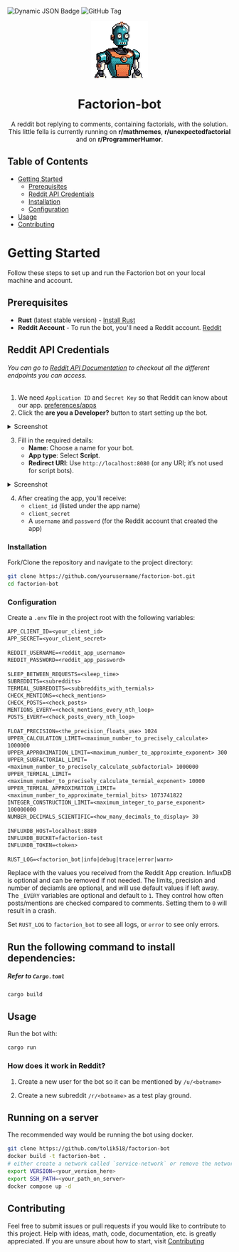 ![Dynamic JSON Badge](https://img.shields.io/badge/dynamic/json?url=https%3A%2F%2Fapi.github.com%2Frepos%2Ftolik518%2Ffactorion-bot%2Fdeployments%3Fper_page%3D1&query=%24.0.ref&label=Deployed%20version&prefix=v) ![GitHub Tag](https://img.shields.io/github/v/tag/tolik518/factorion-bot?label=Current%20version)

<p align="center">
    <img alt="Factorion-Logo which looks like a robot from futurama" src=".github/image_pixelart_transparent.png" width="128px">
</p>

<h1 align="center"> Factorion-bot </h1>

<p align="center"> 
A reddit bot replying to comments, containing factorials, with the solution.  
This little fella is currently running on <b>r/mathmemes</b>, <b>r/unexpectedfactorial</b> and on <b>r/ProgrammerHumor</b>. 
</p>

## Table of Contents

- [Getting Started](#getting-started)
  - [Prerequisites](#prerequisites)
  - [Reddit API Credentials](#reddit-api-credentials)
  - [Installation](#installation)
  - [Configuration](#configuration)
- [Usage](#usage)
- [Contributing](#contributing)

# Getting Started

Follow these steps to set up and run the Factorion bot on your local machine and account.

## Prerequisites
- **Rust** (latest stable version) - [Install Rust](https://www.rust-lang.org/tools/install)
- **Reddit Account** - To run the bot, you'll need a Reddit account. [Reddit](https://www.reddit.com/)
  
## Reddit API Credentials
###### You can go to [Reddit API Documentation](https://www.reddit.com/dev/api) to checkout all the different endpoints you can access. 
1. We need `Application ID` and `Secret Key` so that Reddit can know about our app. [preferences/apps](https://www.reddit.com/prefs/apps)
2. Click the <b>are you a Developer?</b> button to start setting up the bot.

<details>
<summary>Screenshot</summary>
<img src="https://github.com/user-attachments/assets/140056ac-91ce-4178-8703-19451357adce" \>
</details>

3. Fill in the required details:
   - **Name**: Choose a name for your bot.
   - **App type**: Select **Script**.
   - **Redirect URI**: Use `http://localhost:8080` (or any URI; it’s not used for script bots).
     
<details>
<summary>Screenshot</summary>
    <img src="https://github.com/user-attachments/assets/2450994a-14cf-4f46-9f71-518ceb0c59f5" \>
</details>

4. After creating the app, you'll receive:
   - `client_id` (listed under the app name)
   - `client_secret`
   - A `username` and `password` (for the Reddit account that created the app)


### Installation

Fork/Clone the repository and navigate to the project directory:

```bash
git clone https://github.com/yourusername/factorion-bot.git
cd factorion-bot
```

### Configuration

Create a `.env` file in the project root with the following variables:

```env
APP_CLIENT_ID=<your_client_id>
APP_SECRET=<your_client_secret>

REDDIT_USERNAME=<reddit_app_username>
REDDIT_PASSWORD=<reddit_app_password>

SLEEP_BETWEEN_REQUESTS=<sleep_time>
SUBREDDITS=<subreddits>
TERMIAL_SUBREDDITS=<subbreddits_with_termials>
CHECK_MENTIONS=<check_mentions>
CHECK_POSTS=<check_posts>
MENTIONS_EVERY=<check_mentions_every_nth_loop>
POSTS_EVERY=<check_posts_every_nth_loop>

FLOAT_PRECISION=<the_precision_floats_use> 1024
UPPER_CALCULATION_LIMIT=<maximum_number_to_precisely_calculate> 1000000
UPPER_APPROXIMATION_LIMIT=<maximum_number_to_approximte_exponent> 300
UPPER_SUBFACTORIAL_LIMIT=<maximum_number_to_precisely_calculate_subfactorial> 1000000
UPPER_TERMIAL_LIMIT=<maximum_number_to_precisely_calculate_termial_exponent> 10000
UPPER_TERMIAL_APPROXIMATION_LIMIT=<maximum_number_to_approximate_termial_bits> 1073741822
INTEGER_CONSTRUCTION_LIMIT=<maximum_integer_to_parse_exponent> 100000000
NUMBER_DECIMALS_SCIENTIFIC=<how_many_decimals_to_display> 30

INFLUXDB_HOST=localhost:8889
INFLUXDB_BUCKET=factorion-test
INFLUXDB_TOKEN=<token>

RUST_LOG=<factorion_bot|info|debug|trace|error|warn>
```

Replace with the values you received from the Reddit App creation.
InfluxDB is optional and can be removed if not needed.
The limits, precision and number of deciamls are optional, and will use default values if left away.
The `_EVERY` variables are optional and default to `1`.
They control how often posts/mentions are checked compared to comments.
Setting them to `0` will result in a crash.

Set `RUST_LOG` to `factorion_bot` to see all logs, or `error` to see only errors.

## Run the following command to install dependencies:

##### Refer to `Cargo.toml`

```bash
cargo build
```

## Usage

Run the bot with:

```bash
cargo run
```
### How does it work in Reddit?
1. Create a new user for the bot so it can be mentioned by `/u/<botname>`

2. Create a new subreddit `/r/<botname>` as a test play ground.

## Running on a server
The recommended way would be running the bot using docker.

```bash
git clone https://github.com/tolik518/factorion-bot
docker build -t factorion-bot .
# either create a network called `service-network` or remove the network if not needed
export VERSION=<your_version_here>
export SSH_PATH=<your_path_on_server>
docker compose up -d
```


## Contributing

Feel free to submit issues or pull requests if you would like to contribute to this project.
Help with ideas, math, code, documentation, etc. is greatly appreciated.
If you are unsure about how to start, visit [Contributing](CONTRIBUTING.md)
